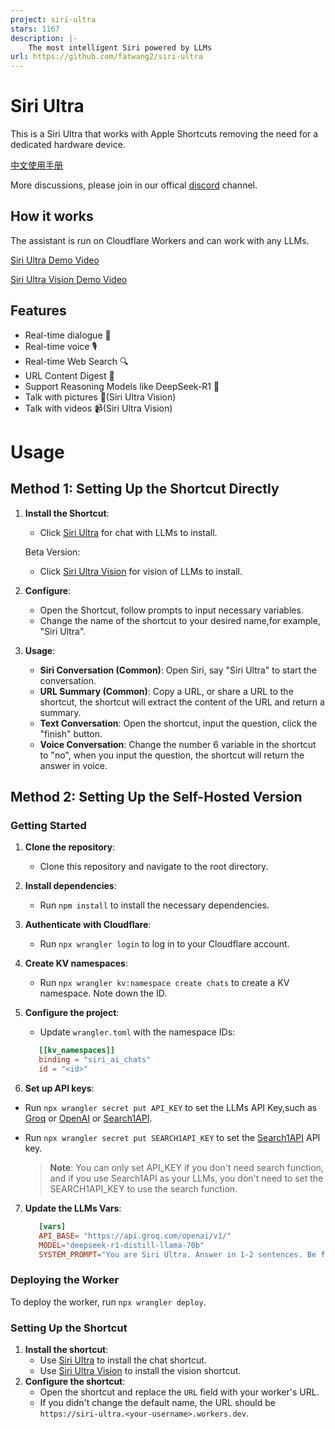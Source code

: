 ```yaml
---
project: siri-ultra
stars: 1167
description: |-
    The most intelligent Siri powered by LLMs
url: https://github.com/fatwang2/siri-ultra
---
```


# Siri Ultra

This is a Siri Ultra that works with Apple Shortcuts removing the need for a dedicated hardware device.

[中文使用手册](Usage_zh.md)

More discussions, please join in our offical [discord](https://discord.com/invite/AKXYq32Bxc) channel.

## How it works

The assistant is run on Cloudflare Workers and can work with any LLMs. 

[Siri Ultra Demo Video](https://x.com/fatwang2ai/status/1789601031313035281)

[Siri Ultra Vision Demo Video](https://x.com/fatwang2ai/status/1791648375693361161)

## Features
- Real-time dialogue 💬
- Real-time voice 🎙️
- Real-time Web Search 🔍
- URL Content Digest 🔗
- Support Reasoning Models like DeepSeek-R1 🔬
- Talk with pictures 🌄(Siri Ultra Vision)
- Talk with videos 📹(Siri Ultra Vision)

# Usage

## Method 1: Setting Up the Shortcut Directly
1. **Install the Shortcut**: 
   - Click [Siri Ultra](https://s.search1api.com/siriultra006) for chat with LLMs to install.

   Beta Version:
   - Click [Siri Ultra Vision](https://s.search1api.com/siriultravision001) for vision of LLMs to install.

2. **Configure**: 
   - Open the Shortcut, follow prompts to input necessary variables.
   - Change the name of the shortcut to your desired name,for example, "Siri Ultra".

3. **Usage**:
   - **Siri Conversation (Common)**: Open Siri, say "Siri Ultra" to start the conversation.
   - **URL Summary (Common)**: Copy a URL, or share a URL to the shortcut, the shortcut will extract the content of the URL and return a summary.
   - **Text Conversation**: Open the shortcut, input the question, click the "finish" button.
   - **Voice Conversation**: Change the number 6 variable in the shortcut to "no", when you input the question, the shortcut will return the answer in voice.


## Method 2: Setting Up the Self-Hosted Version

### Getting Started

1. **Clone the repository**:
   - Clone this repository and navigate to the root directory.

2. **Install dependencies**:
   - Run `npm install` to install the necessary dependencies.

3. **Authenticate with Cloudflare**:
   - Run `npx wrangler login` to log in to your Cloudflare account.

4. **Create KV namespaces**:
   - Run `npx wrangler kv:namespace create chats` to create a KV namespace. Note down the ID.

5. **Configure the project**:
   - Update `wrangler.toml` with the namespace IDs:

   ```toml
      [[kv_namespaces]]
      binding = "siri_ai_chats"
      id = "<id>"
    ```

6. **Set up API keys**:

- Run `npx wrangler secret put API_KEY` to set the LLMs API Key,such as [Groq](https://console.groq.com/login) or [OpenAI](https://openai.com/) or [Search1API](https://www.search1api.com/?utm_source=siri_ultra).
- Run `npx wrangler secret put SEARCH1API_KEY` to set the [Search1API](https://www.search1api.com/?utm_source=siri_ultra) API key.

   > **Note**: You can only set API_KEY if you don't need search function, and if you use Search1API as your LLMs, you don't need to set the SEARCH1API_KEY to use the search function.

7. **Update the LLMs Vars**:
   ```toml
      [vars]
      API_BASE= "https://api.groq.com/openai/v1/"
      MODEL="deepseek-r1-distill-llama-70b"
      SYSTEM_PROMPT="You are Siri Ultra. Answer in 1-2 sentences. Be friendly, helpful and concise. Default to metric units when possible. Keep the conversation short and sweet. You only answer in text. Don't include links or any other extras. Don't respond with computer code, for example don't return user longitude."
    ```

### Deploying the Worker

To deploy the worker, run `npx wrangler deploy`.

### Setting Up the Shortcut

1. **Install the shortcut**:
   - Use [Siri Ultra](https://s.search1api.com/siriultra006) to install the chat shortcut.
   - Use [Siri Ultra Vision](https://s.search1api.com/siriultravision001) to install the vision shortcut.
2. **Configure the shortcut**:
   - Open the shortcut and replace the `URL` field with your worker's URL.
   - If you didn't change the default name, the URL should be `https://siri-ultra.<your-username>.workers.dev`.

